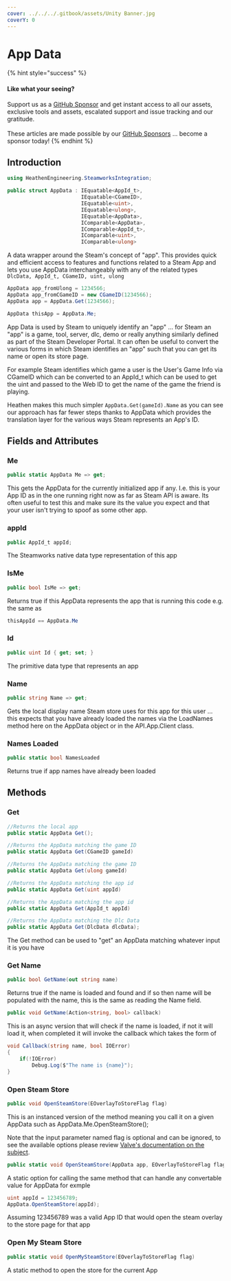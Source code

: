 ```yaml
---
cover: ../../../.gitbook/assets/Unity Banner.jpg
coverY: 0
---
```


# App Data

{% hint style="success" %}
#### Like what your seeing?

Support us as a [GitHub Sponsor](../../../where-to-buy/become-a-sponsor.md) and get instant access to all our assets, exclusive tools and assets, escalated support and issue tracking and our gratitude.\
\
These articles are made possible by our [GitHub Sponsors](../../../where-to-buy/become-a-sponsor.md) ... become a sponsor today!
{% endhint %}

## Introduction

```csharp
using HeathenEngineering.SteamworksIntegration;
```

```csharp
public struct AppData : IEquatable<AppId_t>, 
                        IEquatable<CGameID>, 
                        IEquatable<uint>, 
                        IEquatable<ulong>, 
                        IEquatable<AppData>, 
                        IComparable<AppData>, 
                        IComparable<AppId_t>, 
                        IComparable<uint>, 
                        IComparable<ulong>
```

A data wrapper around the Steam's concept of "app". This provides quick and efficient access to features and functions related to a Steam App and lets you use AppData interchangeably with any of the related types `DlcData, AppId_t, CGameID, uint, ulong`

```csharp
AppData app_fromUlong = 1234566;
AppData app_fromCGameID = new CGameID(1234566);
AppData app = AppData.Get(1234566);

AppData thisApp = AppData.Me;
```

App Data is used by Steam to uniquely identify an "app" ... for Steam an "app" is a game, tool, server, dlc, demo or really anything similarly defined as part of the Steam Developer Portal. It can often be useful to convert the various forms in which Steam identifies an "app" such that you can get its name or open its store page.&#x20;

For example Steam identifies which game a user is the User's Game Info via CGameID which can be converted to an AppId\_t which can be used to get the uint and passed to the Web ID to get the name of the game the friend is playing.

Heathen makes this much simpler `AppData.Get(gameId).Name` as you can see our approach has far fewer steps thanks to AppData which provides the translation layer for the various ways Steam represents an App's ID.

## Fields and Attributes

### Me

```csharp
public static AppData Me => get;
```

This gets the AppData for the currently initialized app if any. I.e. this is your App ID as in the one running right now as far as Steam API is aware. Its often useful to test this and make sure its the value you expect and that your user isn't trying to spoof as some other app.

### appId

```csharp
public AppId_t appId;
```

The Steamworks native data type representation of this app

### IsMe

```csharp
public bool IsMe => get;
```

Returns true if this AppData represents the app that is running this code e.g. the same as

```csharp
thisAppId == AppData.Me
```

### Id

```csharp
public uint Id { get; set; }
```

The primitive data type that represents an app

### Name

```csharp
public string Name => get;
```

Gets the local display name Steam store uses for this app for this user ... this expects that you have already loaded the names via the LoadNames method here on the AppData object or in the API.App.Client class.

### Names Loaded

```csharp
public static bool NamesLoaded
```

Returns true if app names have already been loaded

## Methods

### Get

```csharp
//Returns the local app
public static AppData Get();

//Returns the AppData matching the game ID
public static AppData Get(CGameID gameId)

//Returns the AppData matching the game ID
public static AppData Get(ulong gameId)

//Returns the AppData matching the app id
public static AppData Get(uint appId)

//Returns the AppData matching the app id
public static AppData Get(AppId_t appId)

//Returns the AppData matching the Dlc Data
public static AppData Get(DlcData dlcData);
```

The Get method can be used to "get" an AppData matching whatever input it is you have

### Get Name

```csharp
public bool GetName(out string name)
```

Returns true if the name is loaded and found and if so then name will be populated with the name, this is the same as reading the Name field.

```csharp
public void GetName(Action<string, bool> callback)
```

This is an async version that will check if the name is loaded, if not it will load it, when completed it will invoke the callback which takes the form of

```csharp
void Callback(string name, bool IOError)
{
    if(!IOError)
        Debug.Log($"The name is {name}");
}
```

### Open Steam Store

```csharp
public void OpenSteamStore(EOverlayToStoreFlag flag)
```

This is an instanced version of the method meaning you call it on a given AppData such as AppData.Me.OpenSteamStore();

Note that the input parameter named flag is optional and can be ignored, to see the available options please review [Valve's documentation on the subject](https://partner.steamgames.com/doc/api/ISteamFriends#EOverlayToStoreFlag).

```csharp
public static void OpenSteamStore(AppData app, EOverlayToStoreFlag flag)
```

A static option for calling the same method that can handle any convertable value for AppData for exmple

```csharp
uint appId = 123456789;
AppData.OpenSteamStore(appId);
```

Assuming 123456789 was a valid App ID that would open the steam overlay to the store page for that app

### Open My Steam Store

```csharp
public static void OpenMySteamStore(EOverlayToStoreFlag flag)
```

A static method to open the store for the current App
